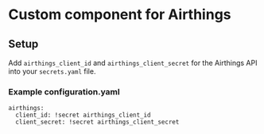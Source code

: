 # Custom component for Airthings

## Setup
Add `airthings_client_id` and `airthings_client_secret` for the Airthings API into your `secrets.yaml` file.

### Example configuration.yaml
```
airthings:
  client_id: !secret airthings_client_id
  client_secret: !secret airthings_client_secret
```

